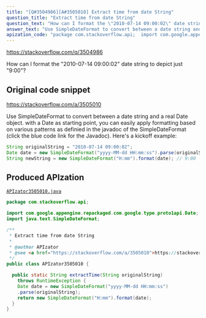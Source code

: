 ```yaml
---
title: "[Q#3504986][A#3505010] Extract time from date String"
question_title: "Extract time from date String"
question_text: "How can I format the \"2010-07-14 09:00:02\" date string to depict just \"9:00\"?"
answer_text: "Use SimpleDateFormat to convert between a date string and a real Date object. with a Date as starting point, you can easily apply formatting based on various patterns as definied in the javadoc of the SimpleDateFormat (click the blue code link for the Javadoc). Here's a kickoff example:"
apization_code: "package com.stackoverflow.api;  import com.google.appengine.repackaged.com.google.type.proto1api.Date; import java.text.SimpleDateFormat;  /**  * Extract time from date String  *  * @author APIzator  * @see <a href=\"https://stackoverflow.com/a/3505010\">https://stackoverflow.com/a/3505010</a>  */ public class APIzator3505010 {    public static String extractTime(String originalString)     throws RuntimeException {     Date date = new SimpleDateFormat(\"yyyy-MM-dd HH:mm:ss\")     .parse(originalString);     return new SimpleDateFormat(\"H:mm\").format(date);   } }"
---
```


https://stackoverflow.com/q/3504986

How can I format the &quot;2010-07-14 09:00:02&quot; date string to depict just &quot;9:00&quot;?



## Original code snippet

https://stackoverflow.com/a/3505010

Use SimpleDateFormat to convert between a date string and a real Date object. with a Date as starting point, you can easily apply formatting based on various patterns as definied in the javadoc of the SimpleDateFormat (click the blue code link for the Javadoc).
Here&#x27;s a kickoff example:

```java
String originalString = "2010-07-14 09:00:02";
Date date = new SimpleDateFormat("yyyy-MM-dd HH:mm:ss").parse(originalString);
String newString = new SimpleDateFormat("H:mm").format(date); // 9:00
```

## Produced APIzation

[`APIzator3505010.java`](https://github.com/pasqualesalza/apization-temp-data/raw/master/apizations/java/APIzator3505010.java)

```java
package com.stackoverflow.api;

import com.google.appengine.repackaged.com.google.type.proto1api.Date;
import java.text.SimpleDateFormat;

/**
 * Extract time from date String
 *
 * @author APIzator
 * @see <a href="https://stackoverflow.com/a/3505010">https://stackoverflow.com/a/3505010</a>
 */
public class APIzator3505010 {

  public static String extractTime(String originalString)
    throws RuntimeException {
    Date date = new SimpleDateFormat("yyyy-MM-dd HH:mm:ss")
    .parse(originalString);
    return new SimpleDateFormat("H:mm").format(date);
  }
}

```